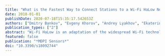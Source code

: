 ```yaml
---
title: "What is the Fastest Way to Connect Stations to a Wi-Fi HaLow Network?"
date: 2018-01-01
publishDate: 2020-07-18T15:35:17.542653Z
authors: ["Dmitry Bankov", "Evgeny Khorov", "Andrey Lyakhov", "Ekaterina Stepanova", "Le Tian", "Jeroen Famaey"]
publication_types: ["2"]
abstract: "Wi-Fi HaLow is an adaptation of the widespread Wi-Fi technology for the Internet of Things scenarios. Such scenarios often involve numerous wireless stations connected to a shared channel, and contention for the channel significantly affects the performance in such networks. Wi-Fi HaLow contains numerous solutions aimed at handling the contention between stations, two of which, namely, the Centralized Authentication Control (CAC) and the Distributed Authentication Control (DAC), address the contention reduction during the link set-up process. The link set-up process is special because the access point knows nothing of the connecting stations and its means of control of these stations are very limited. While DAC is self-adaptive, CAC does require an algorithm to dynamically control its parameters. Being just a framework, the Wi-Fi HaLow standard neither specifies such an algorithm nor recommends which protocol, CAC or DAC, is more suitable in a given situation. In this paper, we solve both issues by developing a novel robust close-to-optimal algorithm for CAC and compare CAC and DAC in a vast set of experiments."
featured: false
publication: "*MDPI Sensors*"
doi: "10.3390/s18092744"
---
```


